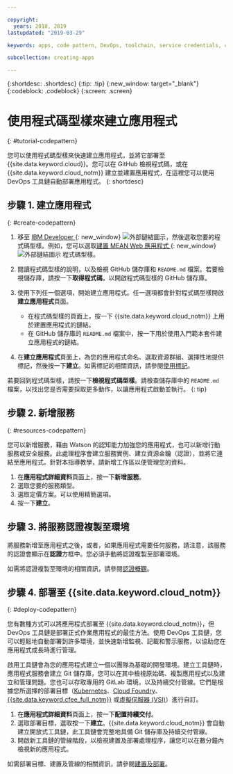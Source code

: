 ```yaml
---

copyright:
  years: 2018, 2019
lastupdated: "2019-03-29"

keywords: apps, code pattern, DevOps, toolchain, service credentials, create app code pattern, app pattern

subcollection: creating-apps

---
```


{:shortdesc: .shortdesc}
{:tip: .tip}
{:new_window: target="_blank"}
{:codeblock: .codeblock}
{:screen: .screen}

# 使用程式碼型樣來建立應用程式
{: #tutorial-codepattern}

您可以使用程式碼型樣來快速建立應用程式，並將它部署至 {{site.data.keyword.cloud}}。您可以在 GitHub 檢視程式碼，或在 {{site.data.keyword.cloud_notm}} 建立並建置應用程式，在這裡您可以使用 DevOps 工具鏈自動部署應用程式。
{: shortdesc}

## 步驟 1. 建立應用程式
{: #create-codepattern}

1. 移至 [IBM Developer ](https://developer.ibm.com/patterns/){: new_window} ![外部鏈結圖示](../../icons/launch-glyph.svg "外部鏈結圖示")，然後選取您要的程式碼型樣。例如，您可以選取[建置 MEAN Web 應用程式 ](https://developer.ibm.com/patterns/build-a-mean-web-app/){: new_window} ![外部鏈結圖示](../../icons/launch-glyph.svg "外部鏈結圖示") 程式碼型樣。

2. 閱讀程式碼型樣的說明，以及檢視 GitHub 儲存庫和 `README.md` 檔案。若要檢視儲存庫，請按一下**取得程式碼**，以開啟程式碼型樣的 GitHub 儲存庫。

3. 使用下列任一個選項，開始建立應用程式。任一選項都會針對程式碼型樣開啟**建立應用程式**頁面。
    * 在程式碼型樣的頁面上，按一下 {{site.data.keyword.cloud_notm}} 上用於建置應用程式的鏈結。 
    * 在 GitHub 儲存庫的 `README.md` 檔案中，按一下用於使用入門範本套件建立應用程式的鏈結。 

4. 在**建立應用程式**頁面上，為您的應用程式命名、選取資源群組、選擇性地提供標記，然後按一下**建立**。如需標記的相關資訊，請參閱[使用標記](/docs/resources?topic=resources-tag)。

  若要回到程式碼型樣，請按一下**檢視程式碼型樣**。請檢查儲存庫中的 `README.md` 檔案，以找出您是否需要採取更多動作，以讓應用程式啟動並執行。
  {: tip}

## 步驟 2. 新增服務
{: #resources-codepattern}

您可以新增服務，藉由 Watson 的認知能力加強您的應用程式，也可以新增行動服務或安全服務。此處理程序會建立服務實例、建立資源金鑰（認證），並將它連結至應用程式。針對本指導教學，請新增工作區以便管理您的資料。

1. 在**應用程式詳細資料**頁面上，按一下**新增服務**。
2. 選取您要的服務類型。 
3. 選取定價方案。可以使用精簡選項。
4. 按一下**建立**。

## 步驟 3. 將服務認證複製至環境

將服務新增至應用程式之後，或者，如果應用程式需要任何服務，請注意，該服務的認證會顯示在**認證**方框中。您必須手動將認證複製至部署環境。

如需將認證複製至環境的相關資訊，請參閱[認證概觀](/docs/apps?topic=creating-apps-credentials_overview#credentials_overview)。

## 步驟 4. 部署至 {{site.data.keyword.cloud_notm}}
{: #deploy-codepattern}

您有數種方式可以將應用程式部署至 {{site.data.keyword.cloud_notm}}，但 DevOps 工具鏈是部署正式作業應用程式的最佳方法。使用 DevOps 工具鏈，您可以輕鬆地自動部署到許多環境，並快速新增監視、記載和警示服務，以協助您在應用程式成長時進行管理。

啟用工具鏈會為您的應用程式建立一個以團隊為基礎的開發環境。建立工具鏈時，應用程式服務會建立 Git 儲存庫，您可以在其中檢視原始碼、複製應用程式以及建立和管理問題。您也可以存取專用的 GitLab 環境，以及持續交付管線。它們是根據您所選擇的部署目標（[Kubernetes](/docs/containers?topic=containers-container_index)、[Cloud Foundry](/docs/cloud-foundry-public?topic=cloud-foundry-public-about-cf)、[{{site.data.keyword.cfee_full_notm}}](/docs/cloud-foundry?topic=cloud-foundry-about) 或[虛擬伺服器 (VSI)](/docs/vsi?topic=virtual-servers-getting-started-with-virtual-servers)）進行自訂。

1. 在**應用程式詳細資料**頁面上，按一下**配置持續交付**。
2. 選取部署目標，選取按一下**建立**。{{site.data.keyword.cloud_notm}} 會自動建立開放式工具鏈，此工具鏈會完整地具備 Git 儲存庫及持續交付管線。
3. 開啟新工具鏈的管線階段，以檢視建置及部署處理程序，讓您可以在數分鐘內檢視新的應用程式。

如需部署目標、建置及管線的相關資訊，請參閱[建置及部署](/docs/services/ContinuousDelivery?topic=ContinuousDelivery-deliverypipeline_build_deploy)。
